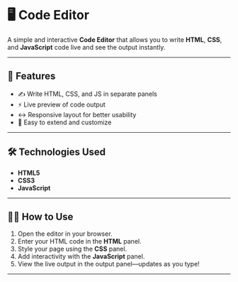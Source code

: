 # 🖥️ Code Editor 

A simple and interactive **Code Editor** that allows you to write **HTML**, **CSS**, and **JavaScript** code live and see the output instantly.

---

## 🚀 Features

- ✍️ Write HTML, CSS, and JS in separate panels  
- ⚡ Live preview of code output  
- ↔️ Responsive layout for better usability  
- 🧩 Easy to extend and customize  

---

## 🛠️ Technologies Used

- **HTML5**  
- **CSS3**  
- **JavaScript**  

---

## 🧑‍💻 How to Use

1. Open the editor in your browser.  
2. Enter your HTML code in the **HTML** panel.  
3. Style your page using the **CSS** panel.  
4. Add interactivity with the **JavaScript** panel.  
5. View the live output in the output panel—updates as you type!

---




